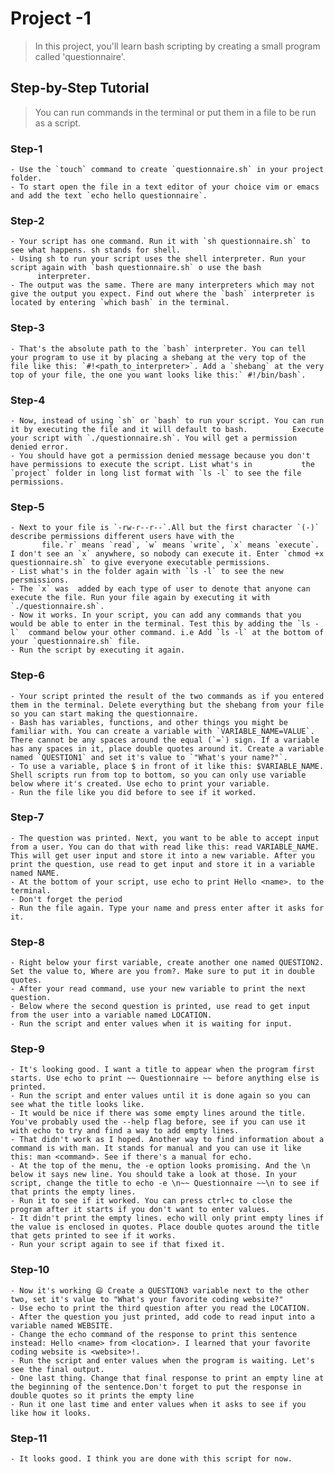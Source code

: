 # Project -1
> In this project, you'll learn bash scripting by creating a small program called 'questionnaire'.

## Step-by-Step Tutorial
>You can run commands in the terminal or put them in a file to be run as a script. 
### Step-1
	- Use the `touch` command to create `questionnaire.sh` in your project folder.
	- To start open the file in a text editor of your choice vim or emacs and add the text `echo hello questionnaire`.
### Step-2
	- Your script has one command. Run it with `sh questionnaire.sh` to see what happens. sh stands for shell.
	- Using sh to run your script uses the shell interpreter. Run your script again with `bash questionnaire.sh` o use the bash
          interpreter.
	- The output was the same. There are many interpreters which may not give the output you expect. Find out where the `bash` interpreter is located by entering `which bash` in the terminal. 
### Step-3
	- That's the absolute path to the `bash` interpreter. You can tell your program to use it by placing a shebang at the very top of the file like this: `#!<path_to_interpreter>`. Add a `shebang` at the very top of your file, the one you want looks like this:` #!/bin/bash`.
### Step-4
	- Now, instead of using `sh` or `bash` to run your script. You can run it by executing the file and it will default to bash. 	      Execute your script with `./questionnaire.sh`. You will get a permission denied error.
 	- You should have got a permission denied message because you don't have permissions to execute the script. List what's in           the `project` folder in long list format with `ls -l` to see the file permissions.
### Step-5
	- Next to your file is `-rw-r--r--`.All but the first character `(-)`  describe permissions different users have with the
           file.`r` means `read`, `w` means `write`, `x` means `execute`. I don't see an `x` anywhere, so nobody can execute it. Enter `chmod +x questionnaire.sh` to give everyone executable permissions.
	- List what's in the folder again with `ls -l` to see the new persmissions.
	- The `x` was  added by each type of user to denote that anyone can execute the file. Run your file again by executing it with `./questionnaire.sh`.
	- Now it works. In your script, you can add any commands that you would be able to enter in the terminal. Test this by adding the `ls -l`  command below your other command. i.e Add `ls -l` at the bottom of your `questionnaire.sh` file.
	- Run the script by executing it again.
### Step-6
	- Your script printed the result of the two commands as if you entered them in the terminal. Delete everything but the shebang from your file so you can start making the questionnaire.
	- Bash has variables, functions, and other things you might be familiar with. You can create a variable with `VARIABLE_NAME=VALUE`. There cannot be any spaces around the equal (`=`) sign. If a variable has any spaces in it, place double quotes around it. Create a variable named `QUESTION1` and set it's value to `"What's your name?"`.
	- To use a variable, place $ in front of it like this: $VARIABLE_NAME. Shell scripts run from top to bottom, so you can only use variable below where it's created. Use echo to print your variable.
	- Run the file like you did before to see if it worked.
### Step-7
	- The question was printed. Next, you want to be able to accept input from a user. You can do that with read like this: read VARIABLE_NAME. This will get user input and store it into a new variable. After you print the question, use read to get input and store it in a variable named NAME.
   	- At the bottom of your script, use echo to print Hello <name>. to the terminal.
	- Don't forget the period
	- Run the file again. Type your name and press enter after it asks for it.
### Step-8 
	- Right below your first variable, create another one named QUESTION2. Set the value to, Where are you from?. Make sure to put it in double quotes.
	- After your read command, use your new variable to print the next question.
	- Below where the second question is printed, use read to get input from the user into a variable named LOCATION.
	- Run the script and enter values when it is waiting for input.
### Step-9
	- It's looking good. I want a title to appear when the program first starts. Use echo to print ~~ Questionnaire ~~ before anything else is printed.
	- Run the script and enter values until it is done again so you can see what the title looks like.
	- It would be nice if there was some empty lines around the title. You've probably used the --help flag before, see if you can use it with echo to try and find a way to add empty lines.
	- That didn't work as I hoped. Another way to find information about a command is with man. It stands for manual and you can use it like this: man <command>. See if there's a manual for echo.
	- At the top of the menu, the -e option looks promising. And the \n below it says new line. You should take a look at those. In your script, change the title to echo -e \n~~ Questionnaire ~~\n to see if that prints the empty lines.
	- Run it to see if it worked. You can press ctrl+c to close the program after it starts if you don't want to enter values.
	- It didn't print the empty lines. echo will only print empty lines if the value is enclosed in quotes. Place double quotes around the title that gets printed to see if it works.
	- Run your script again to see if that fixed it.
### Step-10 
	- Now it's working 😄 Create a QUESTION3 variable next to the other two, set it's value to "What's your favorite coding website?"
	- Use echo to print the third question after you read the LOCATION.
	- After the question you just printed, add code to read input into a variable named WEBSITE.
	- Change the echo command of the response to print this sentence instead: Hello <name> from <location>. I learned that your favorite coding website is <website>!.
	- Run the script and enter values when the program is waiting. Let's see the final output.
	- One last thing. Change that final response to print an empty line at the beginning of the sentence.Don't forget to put the response in double quotes so it prints the empty line
	- Run it one last time and enter values when it asks to see if you like how it looks.
### Step-11
	- It looks good. I think you are done with this script for now.

